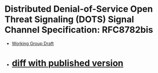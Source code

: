 # Distributed Denial-of-Service Open Threat Signaling (DOTS) Signal Channel Specification: RFC8782bis

* [Working Group Draft](https://tools.ietf.org/html/draft-ietf-dots-rfc8782-bis)
* # [diff with published version](https://www.ietf.org/rfcdiff?url1=draft-ietf-dots-rfc8782-bis&url2=https://raw.githubusercontent.com/boucadair/rfc8782-yang-update/master/draft-ietf-dots-rfc8782-bis.txt)

